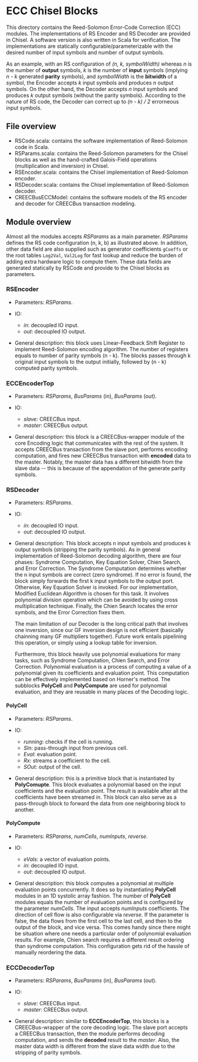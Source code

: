 # ECC Chisel Blocks

This directory contains the Reed-Solomon Error-Code Correction (ECC) modules. The implementations of RS Encoder and RS Decoder are provided in Chisel. A software version is also written in Scala for verification. The implementations are statically configurable/parameterizable with the desired number of input symbols and number of output symbols.

As an example, with an RS configuration of *(n, k, symbolWidth)* whereas *n* is the number of **output** symbols, *k* is the number of **input** symbols (implying *n - k* generated **parity** symbols), and *symbolWidth* is the **bitwidth** of a symbol, the Encoder accepts *k* input symbols and produces *n* output symbols. On the other hand, the Decoder accepts *n* input symbols and produces *k* output symbols (without the parity symbols). According to the nature of RS code, the Decoder can correct up to *(n - k) / 2* errorneous input symbols.

## File overview

- RSCode.scala: contains the software implementation of Reed-Solomon code in Scala.
- RSParams.scala: contains the Reed-Solomon parameters for the Chisel blocks as well as the hand-crafted Galois-Field operations (multiplication and inversion) in Chisel.
- RSEncoder.scala: contains the Chisel implementation of Reed-Solomon encoder.
- RSDecoder.scala: contains the Chisel implementation of Reed-Solomon decoder.
- CREECBusECCModel: contains the software models of the RS encoder and decoder for CREECBus transaction modeling.

## Module overview

Almost all the modules accepts *RSParams* as a main parameter. *RSParams* defines the RS code configuration (n, k, b) as illustrated above. In addition, other data field are also supplied such as generator coefficients `gCoeffs` or the root tables `Log2Val`, `Val2Log` for fast lookup and reduce the burden of adding extra hardware logic to compute them. These data fields are generated statically by RSCode and provide to the Chisel blocks as parameters.

### RSEncoder

- Parameters: *RSParams*.

- IO:

  + *in*: decoupled IO input.
  + *out*: decoupled IO output.

- General description: this block uses Linear-Feedback Shift Register to implement Reed-Solomon encoding algorithm. The number of registers equals to number of parity symbols (n - k). The blocks passes through k original input symbols to the output initially, followed by (n - k) computed parity symbols.

### ECCEncoderTop

- Parameters: *RSParams*, *BusParams* (in), *BusParams* (out).

- IO:
  + *slave*: CREECBus input.
  + *master*: CREECBus output.

- General description: this block is a CREECBus-wrapper module of the core Encoding logic that communicates with the rest of the system. It accepts CREECBus transaction from the slave port, performs encoding computation, and fires new CREECBus transaction with **encoded** data to the master. Notably, the master data has a different bitwidth from the slave data -- this is because of the appendation of the generate parity symbols.

### RSDecoder

- Parameters: *RSParams*.

- IO:
  + *in*: decoupled IO input.
  + *out*: decoupled IO output.

- General description:
  This block accepts n input symbols and produces k output symbols (stripping the parity symbols). As in general implementation of Reed-Solomon decoding algorithm, there are four phases: Syndrome Computation, Key Equation Solver, Chien Search, and Error Correction. The Syndrome Computation determines whether the n input symbols are correct (zero syndrome). If no error is found, the block simply forwards the first k input symbols to the output port. Otherwise, Key Equation Solver is invoked. For our implementation, Modified Euclidean Algorithm is chosen for this task. It involves polynomial division operation which can be avoided by using cross multiplication technique. Finally, the Chien Search locates the error symbols, and the Error Correction fixes them.

  The main limitation of our Decoder is the long critical path that involves one inversion, since our GF inversion design is not efficient (basically chainning many GF multipliers together). Future work entails pipelining this operation, or simply using a lookup table for inversion.

  Furthermore, this block heavily use polynomial evaluations for many tasks, such as Syndrome Computation, Chien Search, and Error Correction. Polynomial evaluation is a process of computing a value of a polynomial given its coefficients and evaluation point. This computation can be effectively implemented based on Horner's method. The subblocks **PolyCell** and **PolyCompute** are used for polynomial evaluation, and they are reusable in many places of the Decoding logic.

#### PolyCell

- Parameters: *RSParams*.

- IO:
  + *running*: checks if the cell is running.
  + *SIn*: pass-through input from previous cell.
  + *Eval*: evaluation point.
  + *Rx*: streams a coefficient to the cell.
  + *SOut*: output of the cell.

- General description: this is a primitive block that is instantiated by **PolyComupte**. This block evaluates a polynomial based on the input coefficients and the evaluation point. The result is available after all the coefficients have been streamed in. This block can also serve as a pass-through block to forward the data from one neighboring block to another.

#### PolyCompute

- Parameters: *RSParams*, *numCells*, *numInputs*, *reverse*.

- IO:
  + *eVals*: a vector of evaluation points.
  + *in*: decoupled IO input.
  + *out*: decoupled IO output.

- General description: this block computes a polynomial at multiple evaluation points concurrently. It does so by instantiating **PolyCell** modules in an 1D systolic array fashion. The number of **PolyCell** modules equals the number of evaluation points and is configured by the parameter *numCells*. The input accepts *numInputs* coefficients. The direction of cell flow is also configurable via *reverse*. If the parameter is false, the data flows from the first cell to the last cell, and then to the output of the block, and vice versa. This comes handy since there might be situation where one needs a particular order of polynomial evaluation results. For example, Chien search requires a different result ordering than syndrome computation. This configuration gets rid of the hassle of manually reordering the data.

### ECCDecoderTop

- Parameters: *RSParams*, *BusParams* (in), *BusParams* (out).

- IO:
  + *slave*: CREECBus input.
  + *master*: CREECBus output.

- General description: similar to **ECCEncoderTop**, this blocks is a CREECBus-wrapper of the core decoding logic. The slave port accepts a CREECBus transaction, then the module performs decoding computation, and sends the **decoded** result to the *master*. Also, the master data width is different from the slave data width due to the stripping of parity symbols.
